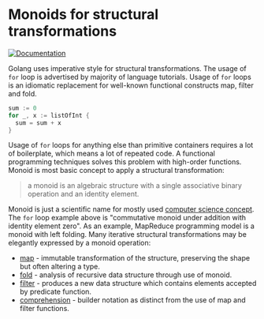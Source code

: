 # Monoids for structural transformations

[![Documentation](https://godoc.org/github.com/fogfish/golem/generic?status.svg)](https://godoc.org/github.com/fogfish/golem/generic)


Golang uses imperative style for structural transformations. The usage of `for` loop is advertised by majority of language tutorials. Usage of `for` loops is an idiomatic replacement for well-known functional constructs map, filter and fold. 

```go
sum := 0
for _, x := listOfInt {
  sum = sum + x
}
```

Usage of `for` loops for anything else than primitive containers requires a lot of boilerplate, which means a lot of repeated code. A functional programming techniques solves this problem with high-order functions. Monoid is most basic concept to apply a structural transformation:

> a monoid is an algebraic structure with a single associative binary operation and an identity element.

Monoid is just a scientific name for mostly used [computer science concept](https://en.wikipedia.org/wiki/Monoid#Examples). The `for` loop example above is "commutative monoid under addition with identity element zero". As an example, MapReduce programming model is a monoid with left folding. Many iterative structural transformations may be elegantly expressed by a monoid operation:
* [map](https://en.wikipedia.org/wiki/Map_(higher-order_function)) - immutable transformation of the structure, preserving the shape but often altering a type.
* [fold](https://en.wikipedia.org/wiki/Fold_(higher-order_function)) - analysis of recursive data structure through use of monoid.
* [filter](https://en.wikipedia.org/wiki/Filter_(higher-order_function)) - produces a new data structure which contains elements accepted by predicate function.
* [comprehension](https://en.wikipedia.org/wiki/List_comprehension) - builder notation as distinct from the use of map and filter functions.

